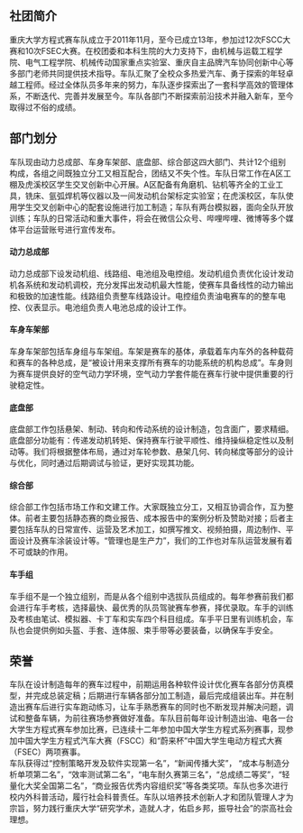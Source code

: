 ## 社团简介  
重庆大学方程式赛车队成立于2011年11月，至今已成立13年，参加过12次FSCC大赛和10次FSEC大赛。在校团委和本科生院的大力支持下，由机械与运载工程学院、电气工程学院、机械传动国家重点实验室、重庆自主品牌汽车协同创新中心等多部门老师共同提供技术指导。车队汇聚了全校众多热爱汽车、勇于探索的年轻卓越工程师。经过全体队员多年来的努力，车队逐步探索出了一套科学高效的管理体系，不断迭代、完善并发展至今。车队各部门不断探索前沿技术并融入新车，至今取得过不俗的成绩。  

## 部门划分  
车队现由动力总成部、车身车架部、底盘部、综合部这四大部门、共计12个组别构成，各组之间既独立分工又相互配合，团结又不失个性。车队日常工作在A区工棚及虎溪校区学生交叉创新中心开展。A区配备有角磨机、钻机等齐全的工业工具，铣床、氩弧焊机等仪器以及一间发动机台架标定实验室；在虎溪校区，车队使用学生交叉创新中心的配套设施进行加工制造；车队有两台模拟器，面向全队开放训练；车队的日常活动和重大事件，将会在微信公众号、哔哩哔哩、微博等多个媒体平台运营账号进行宣传发布。  
#### 动力总成部  
动力总成部下设发动机组、线路组、电池组及电控组。发动机组负责优化设计发动机各系统和发动机调校，充分发挥出发动机最大性能，使赛车具备线性的动力输出和极致的加速性能。线路组负责整车线路设计。电控组负责油电赛车的的整车电控、仪表显示。电池组负责人电池总成的设计工作。  
#### 车身车架部  
车身车架部包括车身组与车架组。车架是赛车的基体，承载着车内车外的各种载荷和赛车的各种总成，是“被设计用来支撑所有赛车的功能系统的机构总成”。车身则为赛车提供良好的空气动力学环境，空气动力学套件能在赛车行驶中提供重要的行驶稳定性。  
#### 底盘部  
底盘部工作包括悬架、制动、转向和传动系统的设计制造，包含面广，要求精细。底盘部分功能有：传递发动机转矩、保持赛车行驶平顺性、维持操纵稳定性以及制动等。我们将根据整体布局，通过对车轮参数、悬架几何、转向梯度等部分的设计与优化，同时通过后期调试与验证，更好实现其功能。  
#### 综合部  
综合部工作包括市场工作和文建工作。大家既独立分工，又相互协调合作，互为整体。前者主要包括静态赛的商业报告、成本报告中的案例分析及赞助对接；后者主要包括车队的日常宣传、运营及艺术加工，如撰写推文、视频拍摄，周边制作、平面设计及赛车涂装设计等。“管理也是生产力”，我们的工作也对车队运营发展有着不可或缺的作用。  
#### 车手组  
车手组不是一个独立组别，而是从各个组别中选拔队员组成的。每年参赛前我们都会进行车手考核，选择最快、最优秀的队员驾驶赛车参赛，择优录取。车手的训练及考核由笔试、模拟器、卡丁车和实车四个科目组成。车手平日里有训练机会，车队也会提供例如头盔、手套、连体服、束手带等必要装备，以确保车手安全。  

## 荣誉  
车队在设计制造每年的赛车过程中，前期运用各种软件设计优化赛车各部分仿真模型，并完成总装定稿；后期进行车辆各部分加工制造，最后完成组装出车。并在制造出赛车后进行实车跑动练习，让车手熟悉赛车的同时也不断发现并解决问题，调试和整备车辆，为前往赛场参赛做好准备。车队目前每年设计制造出油、电各一台大学生方程式赛车参加比赛，已连续十二年参加中国大学生方程式系列赛事，现参加中国大学生方程式汽车大赛（FSCC）和“蔚来杯”中国大学生电动方程式大赛（FSEC）两项赛事。  
车队获得过“控制策略开发及软件实现第一名”，“新闻传播大奖”， “成本与制造分析单项第二名”，“效率测试第二名”，“电车耐久赛第三名”，“总成绩二等奖”，“轻量化大奖全国第二名”，“商业报告优秀内容组织奖”等各类奖项。车队也多次进行校内外科普活动，履行社会科普责任。车队以培养技术创新人才和团队管理人才为宗旨，努力践行重庆大学“研究学术，造就人才，佑启乡邦，振导社会”的崇高社会理想。  
